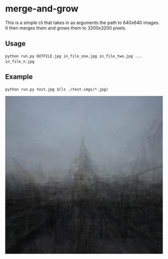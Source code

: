# merge-and-grow

This is a simple cli that takes in as arguments the path to 640x640 images. It then merges them and grows them to 3200x3200 pixels.

## Usage

`python run.py OUTFILE.jpg in_file_one.jpg in_file_two.jpg ... in_file_n.jpg`

## Example

`python run.py test.jpg $(ls ./test-imgs/*.jpg)`

![](./test.jpg)
